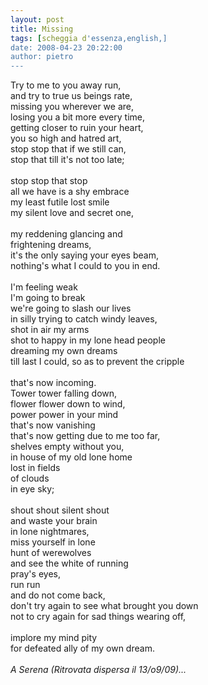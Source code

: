 ```yaml
---
layout: post
title: Missing
tags: [scheggia d'essenza,english,]
date: 2008-04-23 20:22:00
author: pietro
---
```

Try to me to you away run,<br/>and try to true us beings rate,<br/>missing you wherever we are,<br/>losing you a bit more every time,<br/>getting closer to ruin your heart,<br/>you so high and hatred art,<br/>stop stop that if we still can,<br/>stop that till it's not too late;<br/><br/>stop stop that stop<br/>all we have is a shy embrace<br/>my least futile lost smile<br/>my silent love and secret one,<br/><br/>my reddening glancing and<br/>frightening dreams,<br/>it's the only saying your eyes beam,<br/>nothing's what I could to you in end.<br/><br/>I'm feeling weak<br/>I'm going to break<br/>we're going to slash our lives<br/>in silly trying to catch windy leaves,<br/>shot in air my arms<br/>shot to happy in my lone head people<br/>dreaming my own dreams<br/>till last I could, so as to prevent the cripple<br/><br/>that's now incoming.<br/>Tower tower falling down,<br/>flower flower down to wind,<br/>power power in your mind<br/>that's now vanishing<br/>that's now getting due to me too far,<br/>shelves empty without you,<br/>in house of my old lone home<br/>lost in fields<br/>of clouds<br/>in eye sky;<br/><br/>shout shout silent shout<br/>and waste your brain<br/>in lone nightmares,<br/>miss yourself in lone<br/>hunt of werewolves<br/>and see the white of running<br/>pray's eyes,<br/>run run<br/>and do not come back,<br/>don't try again to see what brought you down<br/>not to cry again for sad things wearing off,<br/><br/>implore my mind pity<br/>for defeated ally of my own dream.<br/><br/><span style="font-style: italic">A Serena (Ritrovata dispersa il 13/o9/09)...</span>
